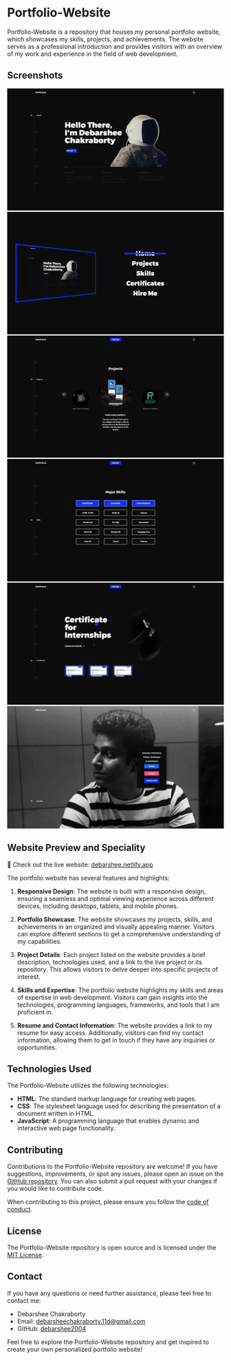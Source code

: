 # Portfolio-Website

Portfolio-Website is a repository that houses my personal portfolio website, which showcases my skills, projects, and achievements. The website serves as a professional introduction and provides visitors with an overview of my work and experience in the field of web development.

## Screenshots

![Home](./assets/img/home.png)
![Nav](./assets/img/nav.png)
![Projects](./assets/img/projects.png)
![Skills](./assets/img/skills.png)
![Certificates](./assets/img/certificates.png)
![Hire Me](./assets/img/hierme.png)


## Website Preview and Speciality

🚀 Check out the live website: [debarshee.netlify.app](https://debarshee.netlify.app/)

The portfolio website has several features and highlights:

1. **Responsive Design**: The website is built with a responsive design, ensuring a seamless and optimal viewing experience across different devices, including desktops, tablets, and mobile phones.

2. **Portfolio Showcase**: The website showcases my projects, skills, and achievements in an organized and visually appealing manner. Visitors can explore different sections to get a comprehensive understanding of my capabilities.

3. **Project Details**: Each project listed on the website provides a brief description, technologies used, and a link to the live project or its repository. This allows visitors to delve deeper into specific projects of interest.

4. **Skills and Expertise**: The portfolio website highlights my skills and areas of expertise in web development. Visitors can gain insights into the technologies, programming languages, frameworks, and tools that I am proficient in.

5. **Resume and Contact Information**: The website provides a link to my resume for easy access. Additionally, visitors can find my contact information, allowing them to get in touch if they have any inquiries or opportunities.

## Technologies Used

The Portfolio-Website utilizes the following technologies:

- **HTML**: The standard markup language for creating web pages.
- **CSS**: The stylesheet language used for describing the presentation of a document written in HTML.
- **JavaScript**: A programming language that enables dynamic and interactive web page functionality.

## Contributing

Contributions to the Portfolio-Website repository are welcome! If you have suggestions, improvements, or spot any issues, please open an issue on the [GitHub repository](https://github.com/debarshee2004/Portfolio-Website/issues). You can also submit a pull request with your changes if you would like to contribute code.

When contributing to this project, please ensure you follow the [code of conduct](CODE_OF_CONDUCT.md).

## License

The Portfolio-Website repository is open source and is licensed under the [MIT License](LICENSE).

## Contact

If you have any questions or need further assistance, please feel free to contact me:

- Debarshee Chakraborty
- Email: [debarsheechakraborty.11d@gmail.com](mailto:debarsheechakraborty.11d@gmail.com)
- GitHub: [debarshee2004](https://github.com/debarshee2004)

Feel free to explore the Portfolio-Website repository and get inspired to create your own personalized portfolio website!
